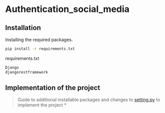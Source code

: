 # Authentication_social_media

## Installation

Installing the required packages.

```bash
pip install -r requirements.txt
```

requirements.txt
```bash
Django
djangorestframework
```

## Implementation of the project

> Guide to additional installable packages and changes to [setting.py](https://github.com/muhammadkhanusmanov/Authentication_social_media/blob/main/core/settings.py) to implement the project
> * 